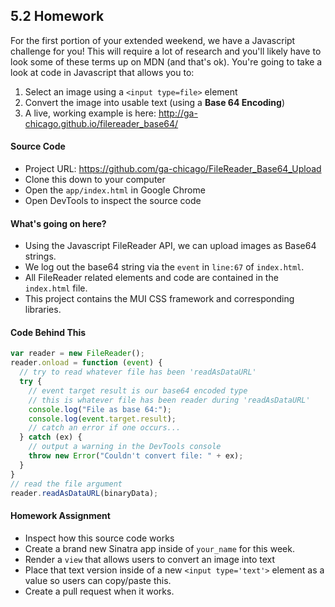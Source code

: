 ## 5.2 Homework

For the first portion of your extended weekend, we have a Javascript challenge for you! This will require a lot of research and you'll likely have to look some of these terms up on MDN (and that's ok). You're going to take a look at code in Javascript that allows you to:

1. Select an image using a `<input type=file>` element
2. Convert the image into usable text (using a **Base 64 Encoding**)
3. A live, working example is here: http://ga-chicago.github.io/filereader_base64/

#### Source Code

* Project URL: https://github.com/ga-chicago/FileReader_Base64_Upload
* Clone this down to your computer
* Open the `app/index.html` in Google Chrome
* Open DevTools to inspect the source code

#### What's going on here?

* Using the Javascript FileReader API, we can upload images as Base64 strings.
* We log out the base64 string via the `event` in `line:67` of `index.html`.
* All FileReader related elements and code are contained in the `index.html` file.
* This project contains the MUI CSS framework and corresponding libraries.

#### Code Behind This

```javascript
var reader = new FileReader();
reader.onload = function (event) {
  // try to read whatever file has been 'readAsDataURL'
  try {
    // event target result is our base64 encoded type
    // this is whatever file has been reader during 'readAsDataURL'
    console.log("File as base 64:");
    console.log(event.target.result);
    // catch an error if one occurs...
  } catch (ex) {
    // output a warning in the DevTools console
    throw new Error("Couldn't convert file: " + ex);
  }
}
// read the file argument
reader.readAsDataURL(binaryData);
```

#### Homework Assignment

* Inspect how this source code works
* Create a brand new Sinatra app inside of `your_name` for this week.
* Render a `view` that allows users to convert an image into text
* Place that text version inside of a new `<input type='text'>` element as a value so users can copy/paste this.
* Create a pull request when it works.
